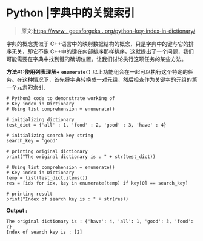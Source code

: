 # Python |字典中的关键索引

> 原文:[https://www . geesforgeks . org/python-key-index-in-dictionary/](https://www.geeksforgeeks.org/python-key-index-in-dictionary/)

字典的概念类似于 C++语言中的映射数据结构的概念，只是字典中的键与它的排序无关，即它不像 C++中的键在内部排序那样排序。这就提出了一个问题，我们可能需要在字典中找到键的确切位置。让我们讨论执行这项任务的某些方法。

**方法#1:使用列表理解+ `enumerate()`**
以上功能组合在一起可以执行这个特定的任务。在这种情况下，首先将字典转换成一对元组，然后检查作为关键字的元组的第一个元素的索引。

```
# Python3 code to demonstrate working of
# Key index in Dictionary
# Using list comprehension + enumerate()

# initializing dictionary
test_dict = {'all' : 1, 'food' : 2, 'good' : 3, 'have' : 4}

# initializing search key string
search_key = 'good'

# printing original dictionary
print("The original dictionary is : " + str(test_dict))

# Using list comprehension + enumerate()
# Key index in Dictionary
temp = list(test_dict.items()) 
res = [idx for idx, key in enumerate(temp) if key[0] == search_key]

# printing result 
print("Index of search key is : " + str(res))
```

**Output :**

```
The original dictionary is : {'have': 4, 'all': 1, 'good': 3, 'food': 2}
Index of search key is : [2]

```